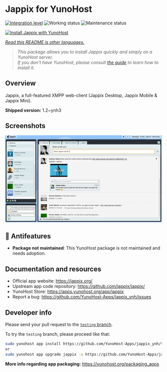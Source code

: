 <!--
N.B.: This README was automatically generated by <https://github.com/YunoHost/apps/tree/master/tools/readme_generator>
It shall NOT be edited by hand.
-->

# Jappix for YunoHost

[![Integration level](https://dash.yunohost.org/integration/jappix.svg)](https://dash.yunohost.org/appci/app/jappix) ![Working status](https://ci-apps.yunohost.org/ci/badges/jappix.status.svg) ![Maintenance status](https://ci-apps.yunohost.org/ci/badges/jappix.maintain.svg)

[![Install Jappix with YunoHost](https://install-app.yunohost.org/install-with-yunohost.svg)](https://install-app.yunohost.org/?app=jappix)

*[Read this README is other languages.](./ALL_README.md)*

> *This package allows you to install Jappix quickly and simply on a YunoHost server.*  
> *If you don't have YunoHost, please consult [the guide](https://yunohost.org/install) to learn how to install it.*

## Overview

Jappix, a full-featured XMPP web-client (Jappix Desktop, Jappix Mobile & Jappix Mini). 


**Shipped version:** 1.2~ynh3

## Screenshots

![Screenshot of Jappix](./doc/screenshots/jappix-social.png)

## :red_circle: Antifeatures

- **Package not maintained**: This YunoHost package is not maintained and needs adoption.

## Documentation and resources

- Official app website: <https://jappix.org/>
- Upstream app code repository: <https://github.com/jappix/jappix/>
- YunoHost Store: <https://apps.yunohost.org/app/jappix>
- Report a bug: <https://github.com/YunoHost-Apps/jappix_ynh/issues>

## Developer info

Please send your pull request to the [`testing` branch](https://github.com/YunoHost-Apps/jappix_ynh/tree/testing).

To try the `testing` branch, please proceed like that:

```bash
sudo yunohost app install https://github.com/YunoHost-Apps/jappix_ynh/tree/testing --debug
or
sudo yunohost app upgrade jappix -u https://github.com/YunoHost-Apps/jappix_ynh/tree/testing --debug
```

**More info regarding app packaging:** <https://yunohost.org/packaging_apps>
